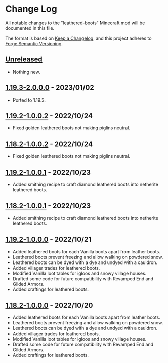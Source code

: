# Change Log

All notable changes to the "leathered-boots" Minecraft mod will be documented in this file.

The format is based on [Keep a Changelog](https://keepachangelog.com/en/1.0.0/),
and this project adheres to [Forge Semantic Versioning](https://mcforge.readthedocs.io/en/latest/gettingstarted/versioning/#versioning).  

## [Unreleased]
- Nothing new.

## [1.19.3-2.0.0.0] - 2023/01/02
- Ported to 1.19.3.

## [1.19.2-1.0.0.2] - 2022/10/24
- Fixed golden leathered boots not making piglins neutral.

## [1.18.2-1.0.0.2] - 2022/10/24
- Fixed golden leathered boots not making piglins neutral.

## [1.19.2-1.0.0.1] - 2022/10/23
- Added smithing recipe to craft diamond leathered boots into netherite leathered boots.

## [1.18.2-1.0.0.1] - 2022/10/23
- Added smithing recipe to craft diamond leathered boots into netherite leathered boots.

## [1.19.2-1.0.0.0] - 2022/10/21
- Added leathered boots for each Vanilla boots apart from leather boots.
- Leathered boots prevent freezing and allow walking on powdered snow.
- Leathered boots can be dyed with a dye and undyed with a cauldron.
- Added villager trades for leathered boots.
- Modified Vanilla loot tables for igloos and snowy village houses.
- Drafted some code for future compatibility with Revamped End and Gilded Armors.
- Added craftings for leathered boots. 

## [1.18.2-1.0.0.0] - 2022/10/20
- Added leathered boots for each Vanilla boots apart from leather boots.
- Leathered boots prevent freezing and allow walking on powdered snow.
- Leathered boots can be dyed with a dye and undyed with a cauldron.
- Added villager trades for leathered boots.
- Modified Vanilla loot tables for igloos and snowy village houses.
- Drafted some code for future compatibility with Revamped End and Gilded Armors.
- Added craftings for leathered boots. 

[Unreleased]: https://github.com/Nyphet/leathered-boots

[1.19.3-2.0.0.0]: https://github.com/Nyphet/leathered-boots/releases/tag/v1.19.3-2.0.0.0

[1.19.2-1.0.0.2]: https://github.com/Nyphet/leathered-boots/releases/tag/v1.19.2-1.0.0.2
[1.19.2-1.0.0.1]: https://github.com/Nyphet/leathered-boots/releases/tag/v1.19.2-1.0.0.1
[1.19.2-1.0.0.0]: https://github.com/Nyphet/leathered-boots/releases/tag/v1.19.2-1.0.0.0

[1.18.2-1.0.0.2]: https://github.com/Nyphet/leathered-boots/releases/tag/v1.18.2-1.0.0.2
[1.18.2-1.0.0.1]: https://github.com/Nyphet/leathered-boots/releases/tag/v1.18.2-1.0.0.1
[1.18.2-1.0.0.0]: https://github.com/Nyphet/leathered-boots/releases/tag/v1.18.2-1.0.0.0
